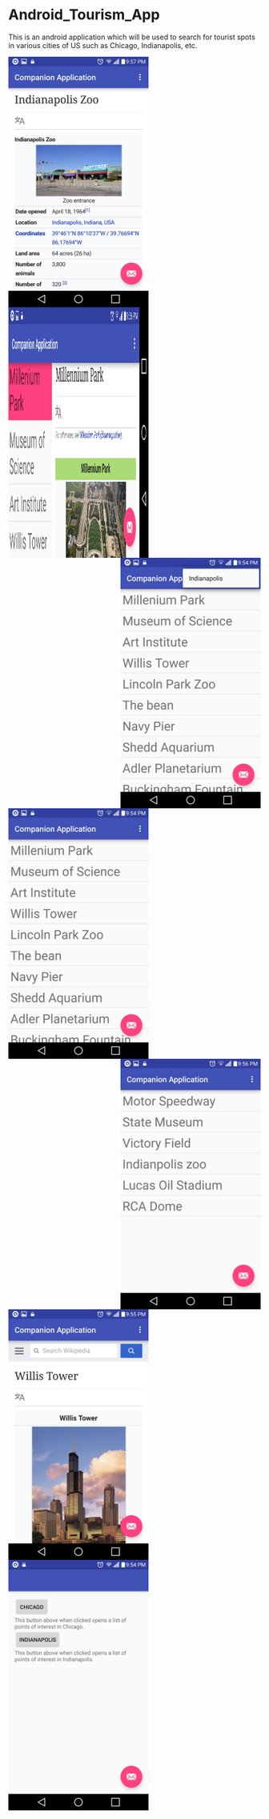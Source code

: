 # Android_Tourism_App
This is an android application which will be used to search for tourist spots in various cities of US such as Chicago, Indianapolis, etc.

<a href="url"><img src="https://github.com/sbajaj7/Android_Tourism_App/blob/master/1.png" align="left" height="500" width="280" ></a>
<a href="url"><img src="https://github.com/sbajaj7/Android_Tourism_App/blob/master/4.png" align="center" height="500" width="280" ></a>
<a href="url"><img src="https://github.com/sbajaj7/Android_Tourism_App/blob/master/3.png" align="right" height="500" width="280" ></a>

<a href="url"><img src="https://github.com/sbajaj7/Android_Tourism_App/blob/master/5.png" align="center" height="500" width="280" ></a>
<a href="url"><img src="https://github.com/sbajaj7/Android_Tourism_App/blob/master/6.png" align="right" height="500" width="280" ></a>

<a href="url"><img src="https://github.com/sbajaj7/Android_Tourism_App/blob/master/7.png" align="left" height="500" width="280" ></a>
<a href="url"><img src="https://github.com/sbajaj7/Android_Tourism_App/blob/master/8.png" align="center" height="500" width="280" ></a>
<br>
